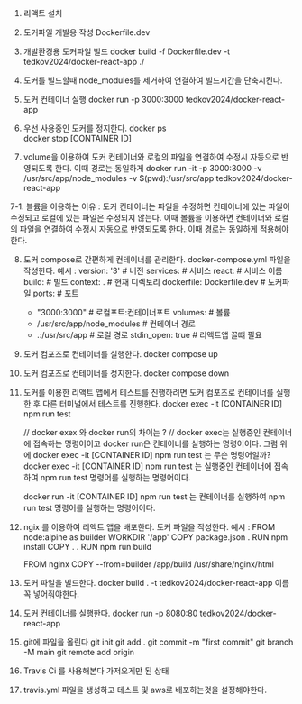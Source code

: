 <!--  2024.01.14  도커 리액트 앱 만들기 -->

1. 리액트 설치
2. 도커파일 개발용 작성 Dockerfile.dev
3. 개발환경용 도커파일 빌드 docker build -f Dockerfile.dev -t tedkov2024/docker-react-app ./

4. 도커를 빌드할때 node_modules를 제거하여 연결하여 빌드시간을 단축시킨다.

5. 도커 컨테이너 실행 docker run -p 3000:3000 tedkov2024/docker-react-app

6. 우선 사용중인 도커를 정지한다.
   docker ps  
   docker stop [CONTAINER ID]

7. volume을 이용하여 도커 컨테이너와 로컬의 파일을 연결하여 수정시 자동으로 반영되도록 한다. 이때 경로는 동일하게
   docker run -it -p 3000:3000 -v /usr/src/app/node_modules -v $(pwd):/usr/src/app tedkov2024/docker-react-app

7-1. 볼륨을 이용하는 이유 : 도커 컨테이너는 파일을 수정하면 컨테이너에 있는 파일이 수정되고 로컬에 있는 파일은 수정되지 않는다. 이때 볼륨을 이용하면 컨테이너와 로컬의 파일을 연결하여 수정시 자동으로 반영되도록 한다. 이때 경로는 동일하게 적용해야한다.

8. 도커 compose로 간편하게 컨테이너를 관리한다.
   docker-compose.yml 파일을 작성한다.
   예시 :
   version: '3' # 버전
   services: # 서비스
   react: # 서비스 이름
   build: # 빌드
   context: . # 현재 디렉토리
   dockerfile: Dockerfile.dev # 도커파일
   ports: # 포트

   - "3000:3000" # 로컬포트:컨테이너포트
     volumes: # 볼륨
   - /usr/src/app/node_modules # 컨테이너 경로
   - .:/usr/src/app # 로컬 경로
     stdin_open: true # 리액트앱 끌떄 필요

9. 도커 컴포즈로 컨테이너를 실행한다.
   docker compose up

10. 도커 컴포즈로 컨테이너를 정지한다.
    docker compose down

11. 도커를 이용한 리액트 앱에서 테스트를 진행하려면 도커 컴포즈로 컨테이너를 실행한 후 다른 터미널에서 테스트를 진행한다.
    docker exec -it [CONTAINER ID] npm run test

    // docker exex 와 docker run의 차이는 ?
    // docker exec는 실행중인 컨테이너에 접속하는 명령어이고 docker run은 컨테이너를 실행하는 명령어이다.
    그럼 위에 docker exec -it [CONTAINER ID] npm run test 는 무슨 명령어일까?
    docker exec -it [CONTAINER ID] npm run test 는 실행중인 컨테이너에 접속하여 npm run test 명령어를 실행하는 명령어이다.

    docker run -it [CONTAINER ID] npm run test 는 컨테이너를 실행하여 npm run test 명령어를 실행하는 명령어이다.

12. ngix 를 이용하여 리액트 앱을 배포한다.
    도커 파일을 작성한다.
    예시 :
    FROM node:alpine as builder
    WORKDIR '/app'
    COPY package.json .
    RUN npm install
    COPY . .
    RUN npm run build

    FROM nginx
    COPY --from=builder /app/build /usr/share/nginx/html

13. 도커 파일을 빌드한다.
    docker build . -t tedkov2024/docker-react-app 이름 꼭 넣어줘야한다.

14. 도커 컨테이너를 실행한다.
    docker run -p 8080:80 tedkov2024/docker-react-app

15. git에 파일을 올린다
    git init
    git add .
    git commit -m "first commit"
    git branch -M main
    git remote add origin

16. Travis Ci 를 사용해본다 가저오게만 된 상태

17. travis.yml 파일을 생성하고 테스트 및 aws로 배포하는것을 설정해야한다.
